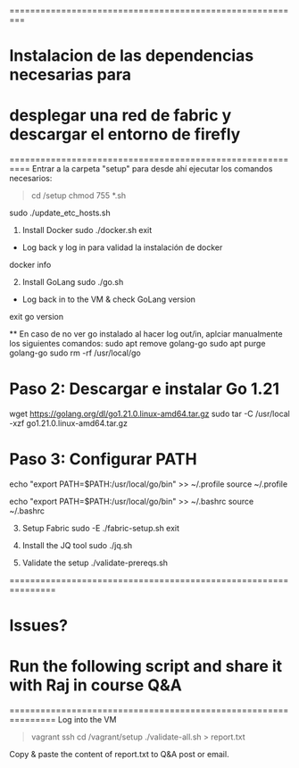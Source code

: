 =========================================================
# Instalacion de las dependencias necesarias para
# desplegar una red de fabric y descargar el entorno de firefly
==========================================================
Entrar a la carpeta "setup" para desde ahí ejecutar los comandos necesarios:
> cd /setup
> chmod 755 *.sh

sudo ./update_etc_hosts.sh

1. Install Docker
sudo  ./docker.sh
exit

* Log back y log in para validad la instalación de docker

docker info

2. Install GoLang
sudo  ./go.sh

* Log back in to the VM & check GoLang version

exit
go version

** En caso de no ver go instalado al hacer log out/in, aplciar manualmente los siguientes comandos:
sudo apt remove golang-go
sudo apt purge golang-go
sudo rm -rf /usr/local/go

# Paso 2: Descargar e instalar Go 1.21
wget https://golang.org/dl/go1.21.0.linux-amd64.tar.gz
sudo tar -C /usr/local -xzf go1.21.0.linux-amd64.tar.gz

# Paso 3: Configurar PATH
echo "export PATH=\$PATH:/usr/local/go/bin" >> ~/.profile
source ~/.profile



echo "export PATH=\$PATH:/usr/local/go/bin" >> ~/.bashrc 
source ~/.bashrc


3. Setup Fabric
sudo -E   ./fabric-setup.sh
exit

4. Install the JQ tool
sudo ./jq.sh

6. Validate the setup
    ./validate-prereqs.sh

===============================================================
# Issues?
# Run the following script and share it with Raj in course Q&A
===============================================================
Log into the VM
> vagrant ssh
> cd /vagrant/setup
> ./validate-all.sh  > report.txt

Copy & paste the content of report.txt to Q&A post or email.